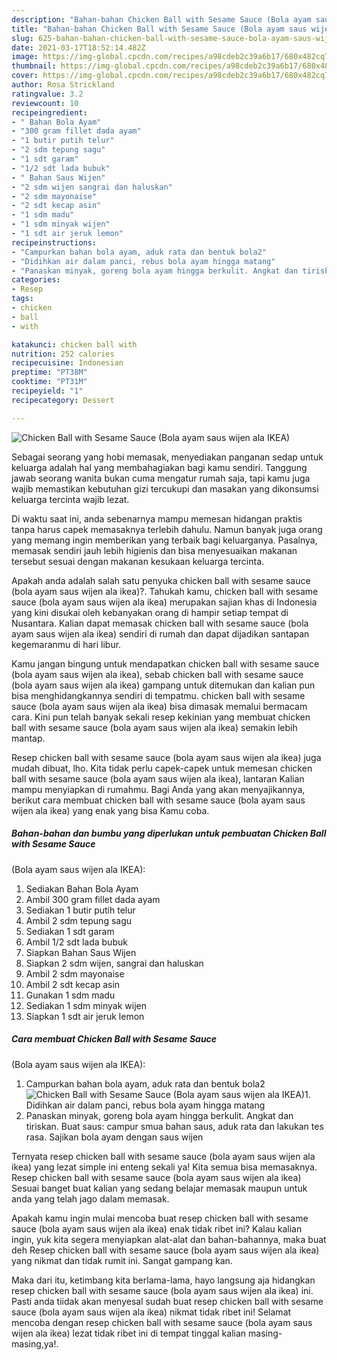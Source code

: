 ```yaml
---
description: "Bahan-bahan Chicken Ball with Sesame Sauce (Bola ayam saus wijen ala IKEA) yang nikmat dan Mudah Dibuat"
title: "Bahan-bahan Chicken Ball with Sesame Sauce (Bola ayam saus wijen ala IKEA) yang nikmat dan Mudah Dibuat"
slug: 625-bahan-bahan-chicken-ball-with-sesame-sauce-bola-ayam-saus-wijen-ala-ikea-yang-nikmat-dan-mudah-dibuat
date: 2021-03-17T18:52:14.482Z
image: https://img-global.cpcdn.com/recipes/a98cdeb2c39a6b17/680x482cq70/chicken-ball-with-sesame-sauce-bola-ayam-saus-wijen-ala-ikea-foto-resep-utama.jpg
thumbnail: https://img-global.cpcdn.com/recipes/a98cdeb2c39a6b17/680x482cq70/chicken-ball-with-sesame-sauce-bola-ayam-saus-wijen-ala-ikea-foto-resep-utama.jpg
cover: https://img-global.cpcdn.com/recipes/a98cdeb2c39a6b17/680x482cq70/chicken-ball-with-sesame-sauce-bola-ayam-saus-wijen-ala-ikea-foto-resep-utama.jpg
author: Rosa Strickland
ratingvalue: 3.2
reviewcount: 10
recipeingredient:
- " Bahan Bola Ayam"
- "300 gram fillet dada ayam"
- "1 butir putih telur"
- "2 sdm tepung sagu"
- "1 sdt garam"
- "1/2 sdt lada bubuk"
- " Bahan Saus Wijen"
- "2 sdm wijen sangrai dan haluskan"
- "2 sdm mayonaise"
- "2 sdt kecap asin"
- "1 sdm madu"
- "1 sdm minyak wijen"
- "1 sdt air jeruk lemon"
recipeinstructions:
- "Campurkan bahan bola ayam, aduk rata dan bentuk bola2"
- "Didihkan air dalam panci, rebus bola ayam hingga matang"
- "Panaskan minyak, goreng bola ayam hingga berkulit. Angkat dan tiriskan. Buat saus: campur smua bahan saus, aduk rata dan lakukan tes rasa. Sajikan bola ayam dengan saus wijen"
categories:
- Resep
tags:
- chicken
- ball
- with

katakunci: chicken ball with 
nutrition: 252 calories
recipecuisine: Indonesian
preptime: "PT38M"
cooktime: "PT31M"
recipeyield: "1"
recipecategory: Dessert

---
```



![Chicken Ball with Sesame Sauce
(Bola ayam saus wijen ala IKEA)](https://img-global.cpcdn.com/recipes/a98cdeb2c39a6b17/680x482cq70/chicken-ball-with-sesame-sauce-bola-ayam-saus-wijen-ala-ikea-foto-resep-utama.jpg)

Sebagai seorang yang hobi memasak, menyediakan panganan sedap untuk keluarga adalah hal yang membahagiakan bagi kamu sendiri. Tanggung jawab seorang  wanita bukan cuma mengatur rumah saja, tapi kamu juga wajib memastikan kebutuhan gizi tercukupi dan masakan yang dikonsumsi keluarga tercinta wajib lezat.

Di waktu  saat ini, anda sebenarnya mampu memesan hidangan praktis tanpa harus capek memasaknya terlebih dahulu. Namun banyak juga orang yang memang ingin memberikan yang terbaik bagi keluarganya. Pasalnya, memasak sendiri jauh lebih higienis dan bisa menyesuaikan makanan tersebut sesuai dengan makanan kesukaan keluarga tercinta. 



Apakah anda adalah salah satu penyuka chicken ball with sesame sauce
(bola ayam saus wijen ala ikea)?. Tahukah kamu, chicken ball with sesame sauce
(bola ayam saus wijen ala ikea) merupakan sajian khas di Indonesia yang kini disukai oleh kebanyakan orang di hampir setiap tempat di Nusantara. Kalian dapat memasak chicken ball with sesame sauce
(bola ayam saus wijen ala ikea) sendiri di rumah dan dapat dijadikan santapan kegemaranmu di hari libur.

Kamu jangan bingung untuk mendapatkan chicken ball with sesame sauce
(bola ayam saus wijen ala ikea), sebab chicken ball with sesame sauce
(bola ayam saus wijen ala ikea) gampang untuk ditemukan dan kalian pun bisa menghidangkannya sendiri di tempatmu. chicken ball with sesame sauce
(bola ayam saus wijen ala ikea) bisa dimasak memalui bermacam cara. Kini pun telah banyak sekali resep kekinian yang membuat chicken ball with sesame sauce
(bola ayam saus wijen ala ikea) semakin lebih mantap.

Resep chicken ball with sesame sauce
(bola ayam saus wijen ala ikea) juga mudah dibuat, lho. Kita tidak perlu capek-capek untuk memesan chicken ball with sesame sauce
(bola ayam saus wijen ala ikea), lantaran Kalian mampu menyiapkan di rumahmu. Bagi Anda yang akan menyajikannya, berikut cara membuat chicken ball with sesame sauce
(bola ayam saus wijen ala ikea) yang enak yang bisa Kamu coba.

<!--inarticleads1-->

##### Bahan-bahan dan bumbu yang diperlukan untuk pembuatan Chicken Ball with Sesame Sauce
(Bola ayam saus wijen ala IKEA):

1. Sediakan  Bahan Bola Ayam
1. Ambil 300 gram fillet dada ayam
1. Sediakan 1 butir putih telur
1. Ambil 2 sdm tepung sagu
1. Sediakan 1 sdt garam
1. Ambil 1/2 sdt lada bubuk
1. Siapkan  Bahan Saus Wijen
1. Siapkan 2 sdm wijen, sangrai dan haluskan
1. Ambil 2 sdm mayonaise
1. Ambil 2 sdt kecap asin
1. Gunakan 1 sdm madu
1. Sediakan 1 sdm minyak wijen
1. Siapkan 1 sdt air jeruk lemon




<!--inarticleads2-->

##### Cara membuat Chicken Ball with Sesame Sauce
(Bola ayam saus wijen ala IKEA):

1. Campurkan bahan bola ayam, aduk rata dan bentuk bola2
<img src="https://img-global.cpcdn.com/steps/bbcc5aa26aa6d304/160x128cq70/chicken-ball-with-sesame-sauce-bola-ayam-saus-wijen-ala-ikea-langkah-memasak-1-foto.jpg" alt="Chicken Ball with Sesame Sauce
(Bola ayam saus wijen ala IKEA)">1. Didihkan air dalam panci, rebus bola ayam hingga matang
1. Panaskan minyak, goreng bola ayam hingga berkulit. Angkat dan tiriskan. Buat saus: campur smua bahan saus, aduk rata dan lakukan tes rasa. Sajikan bola ayam dengan saus wijen




Ternyata resep chicken ball with sesame sauce
(bola ayam saus wijen ala ikea) yang lezat simple ini enteng sekali ya! Kita semua bisa memasaknya. Resep chicken ball with sesame sauce
(bola ayam saus wijen ala ikea) Sesuai banget buat kalian yang sedang belajar memasak maupun untuk anda yang telah jago dalam memasak.

Apakah kamu ingin mulai mencoba buat resep chicken ball with sesame sauce
(bola ayam saus wijen ala ikea) enak tidak ribet ini? Kalau kalian ingin, yuk kita segera menyiapkan alat-alat dan bahan-bahannya, maka buat deh Resep chicken ball with sesame sauce
(bola ayam saus wijen ala ikea) yang nikmat dan tidak rumit ini. Sangat gampang kan. 

Maka dari itu, ketimbang kita berlama-lama, hayo langsung aja hidangkan resep chicken ball with sesame sauce
(bola ayam saus wijen ala ikea) ini. Pasti anda tiidak akan menyesal sudah buat resep chicken ball with sesame sauce
(bola ayam saus wijen ala ikea) nikmat tidak ribet ini! Selamat mencoba dengan resep chicken ball with sesame sauce
(bola ayam saus wijen ala ikea) lezat tidak ribet ini di tempat tinggal kalian masing-masing,ya!.

